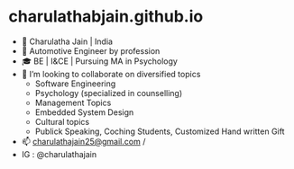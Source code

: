 # charulathabjain.github.io
- 👋 Charulatha Jain | India 
- 🚗 Automotive Engineer by profession
- 🎓 BE | I&CE | Pursuing MA in Psychology
- 💞️ I’m looking to collaborate on diversified topics
  - Software Engineering
  - Psychology (specialized in counselling)
  - Management Topics
  - Embedded System Design
  - Cultural topics
  - Publick Speaking, Coching Students, Customized Hand written Gift
- 📫 charulathajain25@gmail.com /
- IG : @charulathajain
